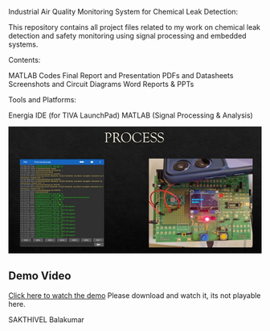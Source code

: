 Industrial Air Quality Monitoring System for Chemical Leak Detection:

This repository contains all project files related to my work on chemical leak detection and safety monitoring using signal processing and embedded systems.

Contents:

MATLAB Codes
Final Report and Presentation
PDFs and Datasheets
Screenshots and Circuit Diagrams
Word Reports & PPTs


Tools and Platforms:


Energia IDE (for TIVA LaunchPad)
MATLAB (Signal Processing & Analysis)

![Finalexecution](Finalexecution.jpg)

## Demo Video
[Click here to watch the demo](Outputvid.mp4)
Please download and watch it, its not playable here.


SAKTHIVEL Balakumar
